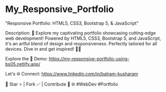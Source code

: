 # My_Responsive_Portfolio

"Responsive Portfolio: HTML5, CSS3, Bootstrap 5, & JavaScript"

Description:
🚀 Explore my captivating portfolio showcasing cutting-edge web development!
Powered by HTML5, CSS3, Bootstrap 5, and JavaScript, it's an artful blend of design and responsiveness. Perfectly tailored for all devices. Dive in and get inspired! 💼🌟

Explore the 🚀 Demo: https://my-responsive-portfolio-using-bs05.netlify.app/

Let's 🌐 Connect: https://www.linkedin.com/in/balram-kusharam

🌟 Star ⭐ | Fork ✅ | Contribute 🤝
🌐 #WebDev #Portfolio
